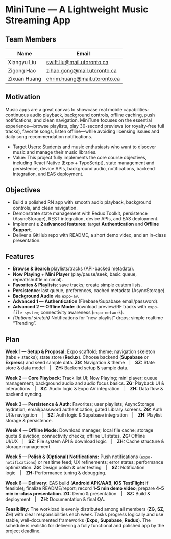 # MiniTune — A Lightweight Music Streaming App

## Team Members
| Name           | Email                        |
|----------------|------------------------------|
| Xiangyu Liu    | swift.liu@mail.utoronto.ca   |
| Zigong Hao     | zihao.gong@mail.utoronto.ca  |
| Zixuan Huang   | chrim.huang@mail.utoronto.ca |

## Motivation
Music apps are a great canvas to showcase real mobile capabilities: continuous audio playback, background controls, offline caching, push notifications, and clean navigation. MiniTune focuses on the essential experience—browse playlists, play 30-second previews (or royalty-free full tracks), favorite songs, listen offline—while avoiding licensing issues and daily song recommendation notifications.
- Target Users: Students and music enthusiasts who want to discover music and manage their music libraries.
- Value: This project fully implements the core course objectives, including React Native (Expo + TypeScript), state management and persistence, device APIs, background audio, notifications, backend integration, and EAS deployment.
## Objectives
- Build a polished RN app with smooth audio playback, background controls, and clean navigation.
- Demonstrate state management with Redux Toolkit, persistence (AsyncStorage), REST integration, device APIs, and EAS deployment.
- Implement **≥ 2 advanced features**: target **Authentication** and **Offline Support**.
- Deliver a GitHub repo with README, a short demo video, and an in-class presentation.

## Features
- **Browse & Search** playlists/tracks (API-backed metadata).
- **Now Playing** + **Mini Player** (play/pause/seek, basic queue, repeat/shuffle minimal).
- **Favorites & Playlists**: save tracks; create simple custom lists.
- **Persistence**: last queue, preferences, cached metadata (AsyncStorage).
- **Background Audio** via `expo-av`.
- **Advanced 1 — Authentication** (Firebase/Supabase email/password).
- **Advanced 2 — Offline Mode**: download preview/RF tracks with `expo-file-system`; connectivity awareness (`expo-network`).
- *(Optional stretch)* Notifications for “new playlist” drops; simple realtime “Trending”.

## **Plan**

**Week 1 — Setup & Proposal:** Expo scaffold; theme; navigation skeleton (tabs + stacks); state store (**Redux**). Choose backend (**Supabase** or **Express**) and seed sample data. 
**ZG:** Navigation & theme | **SZ:** State store & data model | **ZH:** Backend setup & sample data.  

**Week 2 — Core Playback:** Track list UI; Now Playing; mini player; queue management; background audio and audio focus basics. 
**ZG:** Playback UI & interactions | **SZ:** Audio logic & Expo AV integration | **ZH:** Data flow & backend syncing.  

**Week 3 — Persistence & Auth:** Favorites; user playlists; AsyncStorage hydration; email/password authentication; gated Library screens. 
**ZG:** Auth UI & navigation | **SZ:** Auth logic & Supabase integration | **ZH:** Playlist storage & persistence.  

**Week 4 — Offline Mode:** Download manager; local file cache; storage quota & eviction; connectivity checks; offline UI states. 
**ZG:** Offline UI/UX | **SZ:** File system API & download logic | **ZH:** Cache structure & storage management.  

**Week 5 — Polish & (Optional) Notifications:** Push notifications (`expo-notifications`) or realtime feed; UX refinements; error states; performance optimization. 
**ZG:** Design polish & user testing | **SZ:** Notification logic | **ZH:** Performance tuning & debugging.  

**Week 6 — Delivery:** EAS build (**Android APK/AAB**, **iOS TestFlight** if feasible); finalize README/report; record **1–5 min demo video**; prepare **4–5 min in-class presentation**. 
**ZG:** Demo & presentation | **SZ:** Build & deployment | **ZH:** Documentation & final QA.  

**Feasibility:** The workload is evenly distributed among all members (**ZG**, **SZ**, **ZH**) with clear responsibilities each week. Tasks progress logically and use stable, well-documented frameworks (**Expo**, **Supabase**, **Redux**). The schedule is realistic for delivering a fully functional and polished app by the project deadline.

